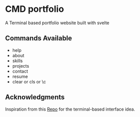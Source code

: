 # CMD portfolio

A Terminal based portfolio website built with svelte

## Commands Available

- help
- about
- skills
- projects
- contact
- resume
- clear or cls or \c

## Acknowledgments

Inspiration from this [Repo](https://github.com/kavinvalli/kavinvalli.github.io) for the terminal-based interface idea.
